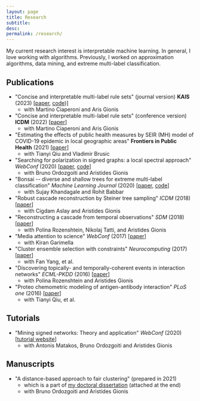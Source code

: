 ```yaml
---
layout: page
title: Research
subtitle: 
desc: 
permalink: /research/
---
```


<div class="lead pretty-links">

My current research interest is interpretable machine learning. In general, I love working with algorithms. Previously, I worked on approximation algorithms, data mining, and extreme multi-label classification.

## Publications

- "Concise and interpretable multi-label rule sets" (journal version) **KAIS** (2023) [[paper](https://link.springer.com/article/10.1007/s10115-023-01930-6), [code](https://github.com/DiverseMultiLabelClassificationRules/CORSET))]
  - with Martino Ciaperoni and Aris Gionis
- "Concise and interpretable multi-label rule sets" (conference version) **ICDM** (2022) [[paper](https://arxiv.org/pdf/2210.01533.pdf)]
  - with Martino Ciaperoni and Aris Gionis 
- "Estimating the effects of public health measures by SEIR (MH) model of COVID-19 epidemic in local geographic areas" **Frontiers in Public Health** (2021) [[paper](https://pubmed.ncbi.nlm.nih.gov/35059370/)]
  - with Tianyi Qiu and  Vladimir Brusic 
- "Searching for polarization in signed graphs: a local spectral approach" *WebConf* (2020) [[paper](https://arxiv.org/pdf/2001.09410.pdf), [code](https://github.com/xiaohan2012/signed-local-community)]
  - with Bruno Ordozgoiti and Aristides Gionis 
- "Bonsai -- diverse and shallow trees for extreme multi-label classification" *Machine Learning Journal* (2020) [[paper](https://arxiv.org/pdf/1904.08249.pdf), [code](https://github.com/xmc-aalto/bonsai)]
  - with Sujay Khandagale and Rohit Babbar 
- "Robust cascade reconstruction by Steiner tree sampling" *ICDM* (2018) [[paper](https://arxiv.org/pdf/1809.05812.pdf)]
  - with Cigdam Aslay and Aristides Gionis 
- "Reconstructing a cascade from temporal observations" *SDM* (2018) [[paper](https://arxiv.org/pdf/1801.08586.pdf)]
  - with Polina Rozenshtein, Nikolaj Tatti, and Aristides Gionis 
- "Media attention to science" *WebConf* (2017) [[paper](https://aaltodoc.aalto.fi/handle/123456789/30022)]
  - with Kiran Garimella   
- "Cluster ensemble selection with constraints" *Neurocomputing* (2017) [[paper](https://www.sciencedirect.com/science/article/abs/pii/S0925231217300024)]
  - with Fan Yang, et al.   
- "Discovering topically- and temporally-coherent events in interaction networks" *ECML-PKDD* (2016) [[paper](https://arxiv.org/pdf/1606.09446.pdf)]
  - with Polina Rozenshtein and Aristides Gionis  
- "Proteo chemometric modeling of antigen-antibody interaction" *PLoS one* (2016) [[paper](https://www.ncbi.nlm.nih.gov/pmc/articles/PMC4406442/)]
  - with Tianyi Qiu, et al. 

## Tutorials

- "Mining signed networks: Theory and application" *WebConf* (2020) [[tutorial website](https://justbruno.github.io/signed-networks-tutorial/)]
  - with Antonis Matakos, Bruno Ordozgoiti and Aristides Gionis

## Manuscripts

- "A distance-based approach to fair clustering" (prepared in 2021)
  - which is a part of [my doctoral dissertation](https://aaltodoc.aalto.fi/bitstream/handle/123456789/46243/isbn9789526039909.pdf?sequence=1&isAllowed=y) (attached at the end)
  - with Bruno Ordozgoiti and Aristides Gionis 


</div>
